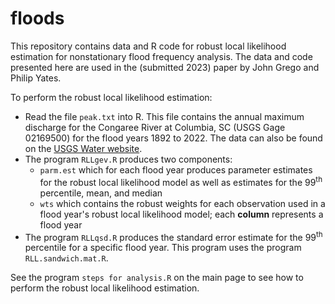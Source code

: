 # floods

This repository contains data and R code for robust local likelihood estimation for nonstationary flood frequency analysis. The data and code presented here are used in the (submitted 2023) paper by John Grego and Philip Yates.

To perform the robust local likelihood estimation:

  - Read the file `peak.txt` into R. This file contains the annual maximum discharge for the Congaree River at Columbia, SC (USGS Gage 02169500) for the flood years 1892 to 2022. The data can also be found on the [USGS Water website](https://nwis.waterdata.usgs.gov/sc/nwis/peak?site_no=02169500&agency_cd=USGS&format=html).
  - The program `RLLgev.R` produces two components:
    - `parm.est` which for each flood year produces parameter estimates for the robust local likelihood model as well as estimates for the 99<sup>th</sup> percentile, mean, and median
    - `wts` which contains the robust weights for each observation used in a flood year's robust local likelihood model; each **column** represents a flood year
  - The program `RLLqsd.R` produces the standard error estimate for the 99<sup>th</sup> percentile for a specific flood year. This program uses the program `RLL.sandwich.mat.R`.

 See the program `steps for analysis.R` on the main page to see how to perform the robust local likelihood estimation.
    
   
      
